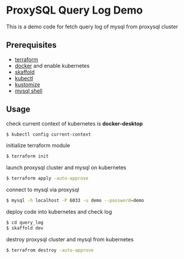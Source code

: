 # ProxySQL Query Log Demo

This is a demo code for fetch query log of mysql from proxysql cluster

## Prerequisites
- [terraform](https://www.terraform.io/downloads.html)
- [docker](https://www.docker.com/products/docker-desktop) and enable kubernetes
- [skaffold](https://skaffold.dev/docs/install/)
- [kubectl](https://kubernetes.io/docs/tasks/tools/install-kubectl/)
- [kustomize](https://kubectl.docs.kubernetes.io/installation/kustomize)
- [mysql shell](https://dev.mysql.com/doc/mysql-shell/8.0/en/mysql-shell-install.html)
## Usage
check current context of kubernetes is __docker-desktop__
```bash
$ kubectl config current-context
```
initialize terraform module
```bash
$ terraform init
```
launch proxysql cluster and mysql on kubernetes
```bash
$ terraform apply -auto-approve
```
connect to mysql via proxysql
```bash
$ mysql -h localhost -P 6033 -u demo --password=demo
```
deploy code into kubernetes and check log
```bash
$ cd query_log
$ skaffold dev
```
destroy proxysql cluster and mysql from kubernetes
```bash
$ terrafrom destroy -auto-approve
```